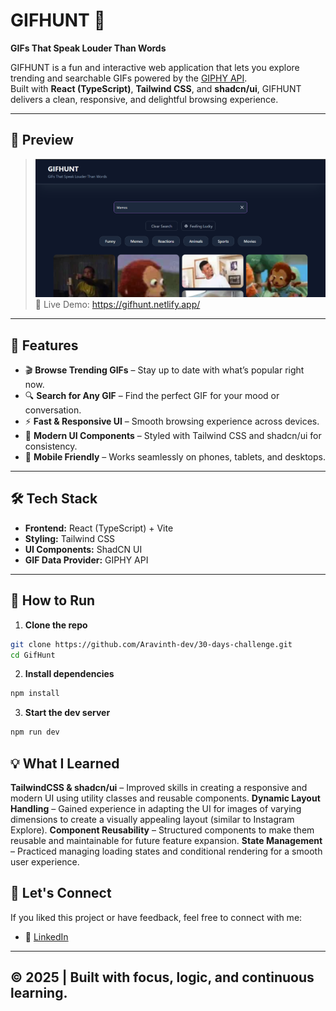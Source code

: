 # GIFHUNT 🎯  
**GIFs That Speak Louder Than Words**

GIFHUNT is a fun and interactive web application that lets you explore trending and searchable GIFs powered by the [GIPHY API](https://developers.giphy.com/).  
Built with **React (TypeScript)**, **Tailwind CSS**, and **shadcn/ui**, GIFHUNT delivers a clean, responsive, and delightful browsing experience.

---

## 📸 Preview
> ![Feel Note Screenshot](./public/Screenshot%202025-08-13%20123824.png)
>🔗 Live Demo: https://gifhunt.netlify.app/
---


## 🚀 Features
- 🎬 **Browse Trending GIFs** – Stay up to date with what’s popular right now.
- 🔍 **Search for Any GIF** – Find the perfect GIF for your mood or conversation.
- ⚡ **Fast & Responsive UI** – Smooth browsing experience across devices.
- 🎨 **Modern UI Components** – Styled with Tailwind CSS and shadcn/ui for consistency.
- 📱 **Mobile Friendly** – Works seamlessly on phones, tablets, and desktops.

---

## 🛠 Tech Stack
- **Frontend:** React (TypeScript) + Vite
- **Styling:** Tailwind CSS
- **UI Components:** ShadCN UI
- **GIF Data Provider:** GIPHY API

---


## 🚀 How to Run

1. **Clone the repo**

```bash
git clone https://github.com/Aravinth-dev/30-days-challenge.git
cd GifHunt
```
2. **Install dependencies**

```bash
npm install
```

3. **Start the dev server**

```bash
npm run dev
```

## 💡 What I Learned

**TailwindCSS & shadcn/ui** – Improved skills in creating a responsive and modern UI using utility classes and reusable components.
**Dynamic Layout Handling** – Gained experience in adapting the UI for images of varying dimensions to create a visually appealing layout (similar to Instagram Explore).
**Component Reusability** – Structured components to make them reusable and maintainable for future feature expansion.
**State Management** – Practiced managing loading states and conditional rendering for a smooth user experience.



## 🙌 Let's Connect

If you liked this project or have feedback, feel free to connect with me:

- 💼 [LinkedIn](https://www.linkedin.com/in/aravinth-dev/)

---

## © 2025 | Built with focus, logic, and continuous learning.